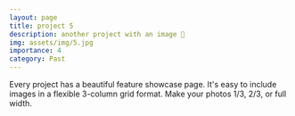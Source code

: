 ```yaml
---
layout: page
title: project 5
description: another project with an image 🎉
img: assets/img/5.jpg
importance: 4
category: Past
---
```


Every project has a beautiful feature showcase page.
It's easy to include images in a flexible 3-column grid format.
Make your photos 1/3, 2/3, or full width.
